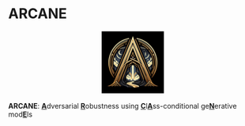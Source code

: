 # ARCANE

<p align="center" width="100%">
  <img width="25%" src="https://github.com/Adversarian/arcane/blob/main/ARCANE.jpg" />
</p>

**ARCANE**: <ins>**A**</ins>dversarial <ins>**R**</ins>obustness using <ins>**C**</ins>l<ins>**A**</ins>ss-conditional ge<ins>**N**</ins>erative mod<ins>**E**</ins>ls
